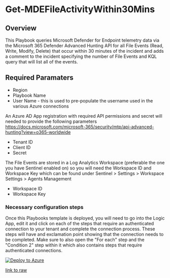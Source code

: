 # Get-MDEFileActivityWithin30Mins

## Overview
This Playbook queries Microsoft Defender for Endpoint telemetry data via the Microsoft 365 Defender Advanced Hunting API for all File Events (Read, Write, Modify, Delete) that occur within 30 minutes of the incident and adds a comment to the incident specifying the number of File Events and KQL query that will list all of the events.

## Required Paramaters
- Region<br />
- Playbook Name<br />
- User Name - this is used to pre-populate the username used in the various Azure connections <br />

An Azure AD App registration with required API permissions and secret will needed to provide the following parameters
https://docs.microsoft.com/microsoft-365/security/mtp/api-advanced-hunting?view=o365-worldwide<br />

- Tenant ID<br />
- Client ID<br />
- Secret<br />

The File Events are stored in a Log Analytics Workspace (preferable the one you have Sentinel enabled on) so you will need the Workspace ID and Workspace Key which can be found under Sentinel > Settings > Workspace Settings > Agents Management

- Workspace ID<br />
- Workspace Key<br />

### Necessary configuration steps

Once this Playbooks template is deployed, you will need to go into the Logic App, edit it and click on each of the steps that require an authenticated connection to your tenant and complete the connection process.  These steps will have and exclamation point showing that the connection needs to be completed.  Make sure to also open the "For each" step and the "Condition 2" step within it which also contains steps that require authenticated connections.


[![Deploy to Azure](https://aka.ms/deploytoazurebutton)](https://portal.azure.com/#create/Microsoft.Template/uri/https%3A%2F%2Fraw.githubusercontent.com%2FAzure%2FAzure-Sentinel%2Fmaster%2FPlaybooks%2FGet-MDEFileActivityWithin30Mins%2Fazuredeploy.json)

[link to raw](https://raw.githubusercontent.com/Azure/Azure-Sentinel/master/Playbooks/Get-MDEFileActivityWithin30Mins/azuredeploy.json)
